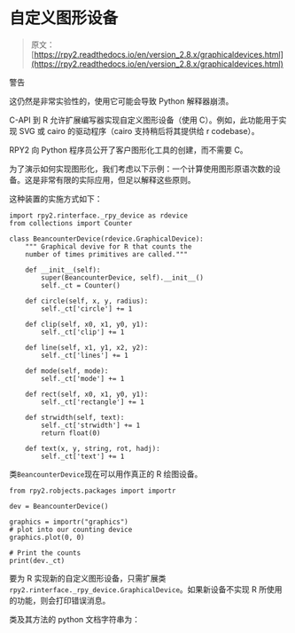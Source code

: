 # 自定义图形设备

> 原文：[https://rpy2.readthedocs.io/en/version_2.8.x/graphicaldevices.html](https://rpy2.readthedocs.io/en/version_2.8.x/graphicaldevices.html)

警告

这仍然是非常实验性的，使用它可能会导致 Python 解释器崩溃。

C-API 到 R 允许扩展编写器实现自定义图形设备（使用 C）。例如，此功能用于实现 SVG 或 cairo 的驱动程序（cairo 支持稍后将其提供给 r codebase）。

RPY2 向 Python 程序员公开了客户图形化工具的创建，而不需要 C。

为了演示如何实现图形化，我们考虑以下示例：一个计算使用图形原语次数的设备。这是非常有限的实际应用，但足以解释这些原则。

这种装置的实施方式如下：

```
import rpy2.rinterface._rpy_device as rdevice
from collections import Counter

class BeancounterDevice(rdevice.GraphicalDevice):
    """ Graphical devive for R that counts the
    number of times primitives are called."""

    def __init__(self):
        super(BeancounterDevice, self).__init__()
        self._ct = Counter()

    def circle(self, x, y, radius):
        self._ct['circle'] += 1

    def clip(self, x0, x1, y0, y1):
        self._ct['clip'] += 1

    def line(self, x1, y1, x2, y2):
        self._ct['lines'] += 1

    def mode(self, mode):
        self._ct['mode'] += 1

    def rect(self, x0, x1, y0, y1):
        self._ct['rectangle'] += 1

    def strwidth(self, text):
        self._ct['strwidth'] += 1
        return float(0)

    def text(x, y, string, rot, hadj):
        self._ct['text'] += 1

```

类`BeancounterDevice`现在可以用作真正的 R 绘图设备。

```
from rpy2.robjects.packages import importr

dev = BeancounterDevice()

graphics = importr("graphics")
# plot into our counting device
graphics.plot(0, 0)

# Print the counts
print(dev._ct)

```

要为 R 实现新的自定义图形设备，只需扩展类`rpy2.rinterface._rpy_device.GraphicalDevice`。如果新设备不实现 R 所使用的功能，则会打印错误消息。

类及其方法的 python 文档字符串为：
